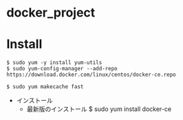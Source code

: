 # docker_project



# Install
    $ sudo yum -y install yum-utils
    $ sudo yum-config-manager --add-repo https://download.docker.com/linux/centos/docker-ce.repo
    
    $ sudo yum makecache fast 

- インストール
    - 最新版のインストール
    $ sudo yum install docker-ce
